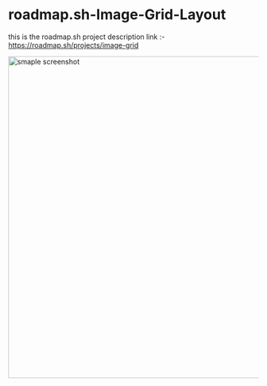 # roadmap.sh-Image-Grid-Layout

this is the roadmap.sh project description link :- https://roadmap.sh/projects/image-grid

<img width="1366" height="647" alt="smaple screenshot" src="https://github.com/user-attachments/assets/1527f6eb-27a8-4b32-b1a6-ba635e9871f4" />
